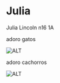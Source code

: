 # Julia

Julia Lincoln n16 1A

adoro gatos

![ALT](https://petepop.ig.com.br/wp-content/uploads/2022/04/alice-unsplash.jpg)

adoro cachorros

![ALT](https://cachorrosfofos.com.br/wp-content/uploads/2020/08/shih-tzu-dog-insurance-e1592846328744.jpeg)
